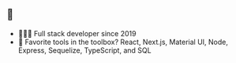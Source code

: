 ## 👋

- 👨🏻‍💻 Full stack developer since 2019  
- 🔧 Favorite tools in the toolbox? React, Next.js, Material UI, Node, Express, Sequelize, TypeScript, and SQL


<!--
**theo-sim-dev/theo-sim-dev** is a ✨ _special_ ✨ repository because its `README.md` (this file) appears on your GitHub profile.

Here are some ideas to get you started:

- 🔭 I’m currently working on ...
- 🌱 I’m currently learning ...
- 👯 I’m looking to collaborate on ...
- 🤔 I’m looking for help with ...
- 💬 Ask me about ...
- 📫 How to reach me: ...
- 😄 Pronouns: ...
- ⚡ Fun fact: ...
-->
